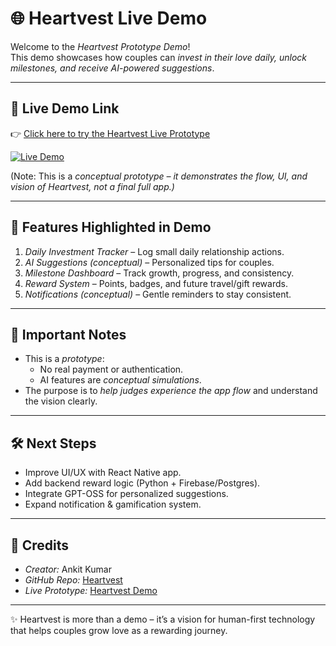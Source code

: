 # 🌐 Heartvest Live Demo

Welcome to the *Heartvest Prototype Demo*!  
This demo showcases how couples can *invest in their love daily, unlock milestones, and receive AI-powered suggestions*.  

---

## 🔗 Live Demo Link

👉 [Click here to try the Heartvest Live Prototype](https://preview--trust-and-thrive.lovable.app/)  

[![Live Demo](https://img.shields.io/badge/Live%20Demo-Open%20Now-blue?style=for-the-badge)](https://preview--trust-and-thrive.lovable.app/)

(Note: This is a **conceptual prototype* – it demonstrates the flow, UI, and vision of Heartvest, not a final full app.)*

---


## 🚀 Features Highlighted in Demo

1. *Daily Investment Tracker* – Log small daily relationship actions.  
2. *AI Suggestions (conceptual)* – Personalized tips for couples.  
3. *Milestone Dashboard* – Track growth, progress, and consistency.  
4. *Reward System* – Points, badges, and future travel/gift rewards.  
5. *Notifications (conceptual)* – Gentle reminders to stay consistent.  

---

## 📌 Important Notes

- This is a *prototype*:  
  - No real payment or authentication.  
  - AI features are *conceptual simulations*.  
- The purpose is to *help judges experience the app flow* and understand the vision clearly.  

---

## 🛠️ Next Steps

- Improve UI/UX with React Native app.  
- Add backend reward logic (Python + Firebase/Postgres).  
- Integrate GPT-OSS for personalized suggestions.  
- Expand notification & gamification system.  

---

## 🙌 Credits

- *Creator:* Ankit Kumar  
- *GitHub Repo:* [Heartvest](https://github.com/ankitkumar04100/Heartvest)  
- *Live Prototype:* [Heartvest Demo](https://preview--trust-and-thrive.lovable.app/)  

---

✨ Heartvest is more than a demo – it’s a vision for human-first technology that helps couples grow love as a rewarding journey.
